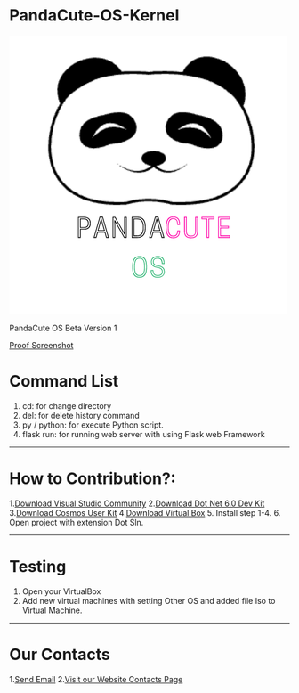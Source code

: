 # PandaCute-OS-Kernel

![Logo](https://github.com/Tmd-Group-ID/PandaCute-OS-Kernel/blob/main/Logo_PandaCute/PandaCute%20OS_Logo.png?raw=true)

PandaCute OS Beta Version 1

[Proof Screenshot]()

# Command List
1. cd: for change directory
2. del: for delete history command
3. py / python: for execute Python script.
4. flask run: for running web server with using Flask web Framework

---------------------------------------------------------------------------------------------------------------------------------------------------------------------------------------------------------------------



# How to Contribution?:
1.[Download Visual Studio Community](https://visualstudio.microsoft.com/downloads/?cid=learn-navbar-download-cta)
2.[Download Dot Net 6.0 Dev Kit](https://dotnet.microsoft.com/en-us/download/dotnet/thank-you/sdk-6.0.423-windows-x64-installer)
3.[Download Cosmos User Kit](https://github.com/CosmosOS/Cosmos/releases/tag/UserKit_20221121)
4.[Download Virtual Box](https://www.virtualbox.org/wiki/Downloads)
5. Install step 1-4.
6. Open project with extension Dot Sln.

-----------------------------------------------------------------------------------------------------------------------------------------------------------------------------------------------------------------------

# Testing
1. Open your VirtualBox
2. Add new virtual machines with setting Other OS and added file Iso to Virtual Machine.


----------------------------------------------------------------------------------------------------------------------------------------------------------------------------------------------------------------------

# Our Contacts
1.[Send Email](https://mailto:tmdgroupid@gmail.com)
2.[Visit our Website Contacts Page](https://tmdgroupid.tumbuhku.my.id/contact_us)
